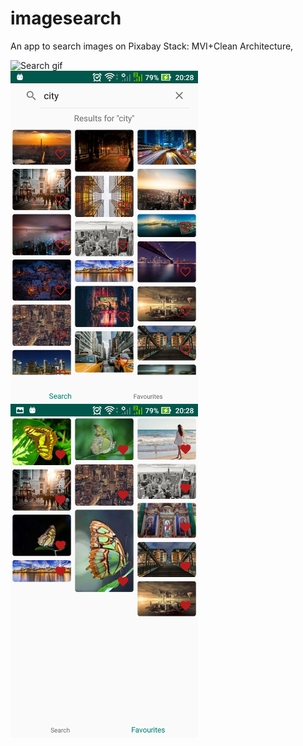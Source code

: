 # imagesearch
An app to search images on Pixabay
Stack: MVI+Clean Architecture, 

<img src="screenshots/ezgif.com-video-to-gif.gif"
     alt="Search gif"
     style="float: left; margin-right: 10px;"
     width="300"/> <img src="screenshots/Screenshot_20200107-202833.png"
     alt="Search"
     style="float: left; margin-right: 10px;"
     width="300"/> <img src="screenshots/Screenshot_20200107-202846.png"
     alt="Favourites"
     style="float: left; margin-right: 10px;"
     width="300"/> 
